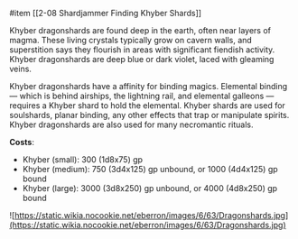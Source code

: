  #item [[2-08  Shardjammer Finding Khyber Shards]]

Khyber dragonshards are found deep in the earth, often near layers of magma. These living crystals typically grow on cavern walls, and superstition says they flourish in areas with significant fiendish activity. Khyber dragonshards are deep blue or dark violet, laced with gleaming veins.

Khyber dragonshards have a affinity for binding magics. Elemental binding — which is behind airships, the lightning rail, and elemental galleons — requires a Khyber shard to hold the elemental. Khyber shards are used for soulshards, planar binding, any other effects that trap or manipulate spirits. Khyber dragonshards are also used for many necromantic rituals.

**Costs**:
- Khyber (small): 300 (1d8x75) gp
- Khyber (medium): 750 (3d4x125) gp unbound, or 1000 (4d4x125) gp bound
- Khyber (large): 3000 (3d8x250) gp unbound, or 4000 (4d8x250) gp bound

![https://static.wikia.nocookie.net/eberron/images/6/63/Dragonshards.jpg](https://static.wikia.nocookie.net/eberron/images/6/63/Dragonshards.jpg)